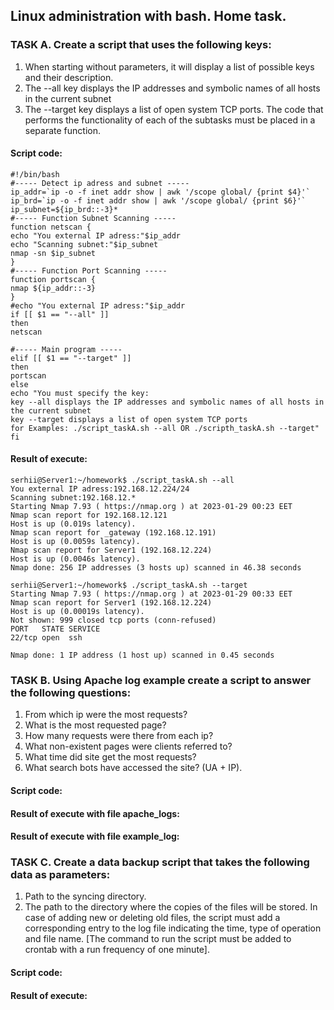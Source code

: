 ## Linux administration with bash. Home task.

### TASK A. Create a script that uses the following keys:

1. When starting without parameters, it will display a list of possible keys and their description.
2. The --all key displays the IP addresses and symbolic names of all hosts in the current subnet
3. The --target key displays a list of open system TCP ports.
   The code that performs the functionality of each of the subtasks must be placed in a separate function.

#### Script code:
```
#!/bin/bash
#----- Detect ip adress and subnet -----
ip_addr=`ip -o -f inet addr show | awk '/scope global/ {print $4}'`
ip_brd=`ip -o -f inet addr show | awk '/scope global/ {print $6}'`
ip_subnet=${ip_brd::-3}*
#----- Function Subnet Scanning -----
function netscan {
echo "You external IP adress:"$ip_addr
echo "Scanning subnet:"$ip_subnet
nmap -sn $ip_subnet
}
#----- Function Port Scanning -----
function portscan {
nmap ${ip_addr::-3}
}
#echo "You external IP adress:"$ip_addr
if [[ $1 == "--all" ]]
then
netscan

#----- Main program -----
elif [[ $1 == "--target" ]]
then
portscan
else
echo "You must specify the key:
key --all displays the IP addresses and symbolic names of all hosts in the current subnet
key --target displays a list of open system TCP ports
for Examples: ./script_taskA.sh --all OR ./scripth_taskA.sh --target"
fi
```

#### Result of execute:
```
serhii@Server1:~/homework$ ./script_taskA.sh --all
You external IP adress:192.168.12.224/24
Scanning subnet:192.168.12.*
Starting Nmap 7.93 ( https://nmap.org ) at 2023-01-29 00:23 EET
Nmap scan report for 192.168.12.121
Host is up (0.019s latency).
Nmap scan report for _gateway (192.168.12.191)
Host is up (0.0059s latency).
Nmap scan report for Server1 (192.168.12.224)
Host is up (0.0046s latency).
Nmap done: 256 IP addresses (3 hosts up) scanned in 46.38 seconds

serhii@Server1:~/homework$ ./script_taskA.sh --target
Starting Nmap 7.93 ( https://nmap.org ) at 2023-01-29 00:33 EET
Nmap scan report for Server1 (192.168.12.224)
Host is up (0.00019s latency).
Not shown: 999 closed tcp ports (conn-refused)
PORT   STATE SERVICE
22/tcp open  ssh

Nmap done: 1 IP address (1 host up) scanned in 0.45 seconds
```

### TASK B. Using Apache log example create a script to answer the following questions:

1. From which ip were the most requests?
2. What is the most requested page?
3. How many requests were there from each ip?
4. What non-existent pages were clients referred to?
5. What time did site get the most requests?
6. What search bots have accessed the site? (UA + IP).

#### Script code:

#### Result of execute with file apache_logs:

#### Result of execute with file example_log:

### TASK C. Create a data backup script that takes the following data as parameters:

1. Path to the syncing directory.
2. The path to the directory where the copies of the files will be stored.
   In case of adding new or deleting old files, the script must add a corresponding entry to the log file indicating the time, type of operation and file name. [The command to run the script must be added to crontab with a run frequency of one minute].

#### Script code:

#### Result of execute:
